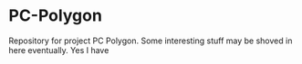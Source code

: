 # PC-Polygon
Repository for project PC Polygon.
Some interesting stuff may be shoved in here eventually.
Yes I have 

